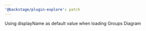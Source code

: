 ```yaml
---
'@backstage/plugin-explore': patch
---
```


Using displayName as default value when loading Groups Diagram
